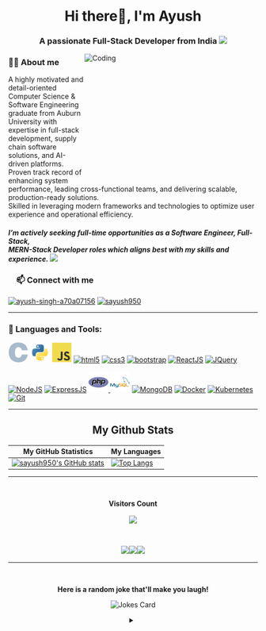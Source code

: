 <h1 align="center">Hi there👋, I'm Ayush</h1>
<h3 align="center">A passionate Full-Stack Developer from India <img src="https://hatscripts.github.io/circle-flags/flags/in.svg" width="25"></h3>
<img align="right" alt="Coding" width="350" height="250" src="https://cdn.dribbble.com/users/1803678/screenshots/3652824/00-imp--04animation_1.gif">

<h3><a id="user-content-about-me" class="anchor" aria-hidden="true" href="#about-me"></a>🙋‍♂️ About me</h3>

A highly motivated and detail-oriented Computer Science & Software Engineering graduate from Auburn University with expertise in full-stack development, supply chain software solutions, and AI-driven platforms. Proven track record of enhancing system performance, leading cross-functional teams, and delivering scalable, production-ready solutions. <br>
Skilled in leveraging modern frameworks and technologies to optimize user experience and operational efficiency.

<h5>I’m actively seeking full-time opportunities as a Software Engineer, Full-Stack,<br>
MERN-Stack Developer roles which aligns best with my skills and experience. <img src="https://github.com/rajput2107/rajput2107/blob/master/Assets/Handshake.gif" width="40px"></h5>

<!-- START NEW SECTION -->
<!-- CONNECT WITH ME LINKS -->
<h3><a id="user-content-about-me" class="anchor" aria-hidden="true" href="#about-me"><svg class="octicon octicon-link" viewBox="0 0 16 16" version="1.1" width="16" height="16" aria-hidden="true"></a>📫 Connect with me</h3>
<p align="left">
<a href="https://linkedin.com/in/ayush-singh-a70a07156" target="blank"><img align="center" src="https://raw.githubusercontent.com/rahuldkjain/github-profile-readme-generator/master/src/images/icons/Social/linked-in-alt.svg" alt="ayush-singh-a70a07156" height="30" width="40" /></a>
<a href="https://www.hackerrank.com/sayush950" target="blank"><img align="center" src="https://raw.githubusercontent.com/rahuldkjain/github-profile-readme-generator/master/src/images/icons/Social/hackerrank.svg" alt="sayush950" height="35" width="40" /></a>
</p>

<hr>
<!-- START NEW SECTION -->
<!--  Languages and Tools:  -->
<h3 align="left">🚀 Languages and Tools:</h3>
<p align="left">
<a href="https://www.w3schools.com/c/index.php" target="_blank"> <img src="https://raw.githubusercontent.com/devicons/devicon/master/icons/c/c-original.svg" alt="c" width="40" height="40"/></a>
<a href="https://www.python.org" target="_blank"> <img src="https://raw.githubusercontent.com/devicons/devicon/master/icons/python/python-original.svg" alt="python" width="40" height="40"/></a>
<a href="https://developer.mozilla.org/en-US/docs/Web/JavaScript" target="_blank"> <img src="https://raw.githubusercontent.com/devicons/devicon/master/icons/javascript/javascript-original.svg" alt="javascript" width="40" height="40"/></a>
<a href="https://html.com/html5/" target="_blank"> <img src="https://cdn-icons-png.flaticon.com/512/1532/1532556.png" alt="html5" width="40" height="40"/></a>
<a href="https://www.w3schools.com/css/" target="_blank"> <img src="https://github.com/user-attachments/assets/6a2f9fcb-2e23-4004-9424-f1d2922b8389" alt="css3" width="40" height="40"/></a>
<a href="https://getbootstrap.com" target="_blank"> <img src="https://cdn.jsdelivr.net/gh/devicons/devicon@latest/icons/bootstrap/bootstrap-original.svg" alt="bootstrap" width="40" height="40"/></a>
<a href="https://react.dev/" target="_blank"> <img src="https://upload.wikimedia.org/wikipedia/commons/thumb/a/a7/React-icon.svg/2300px-React-icon.svg.png" alt="ReactJS" width="40" height="40"/></a>
<a href="https://jquery.com/" target="_blank"> <img src="https://logodix.com/logo/941120.png" alt="JQuery" width="40" height="40"/></a> <br><br>
<a href="https://nodejs.org/en" target="_blank"> <img src="https://img.icons8.com/?size=100&id=54087&format=png&color=000000" alt="NodeJS" width="40" height="40"/></a>
<a href="https://expressjs.com/" target="_blank"> <img src="https://cdn3.emoji.gg/emojis/2057-javascript-logo.png" alt="ExpressJS" width="40" height="40"/></a>
<a href="https://www.php.net" target="_blank"> <img src="https://raw.githubusercontent.com/devicons/devicon/master/icons/php/php-original.svg" alt="PHP" width="40" height="40"/> </a>  
<a href="https://www.mysql.com/" target="_blank"> <img src="https://raw.githubusercontent.com/devicons/devicon/master/icons/mysql/mysql-original-wordmark.svg" alt="MySQL" width="40" height="40"/></a>
<a href="https://www.mongodb.com/?msockid=0b84869bdbdb677b0c4593d3da6b6664" target="_blank"> <img src="https://www.svgrepo.com/download/439231/mongodb.svg" alt="MongoDB" width="40" height="40"/></a>
<a href="https://www.docker.com/" target="_blank"> <img src="https://icongr.am/devicon/docker-original-wordmark.svg?size=128&color=currentColor" alt="Docker" width="40" height="40"/></a>
<a href="https://kubernetes.io/" target="_blank"> <img src="https://cdn2.iconfinder.com/data/icons/mixd/512/16_kubernetes-512.png" alt="Kubernetes" width="40" height="40"/></a>
<a href="https://git-scm.com/downloads" target="_blank"> <img src="https://github.com/user-attachments/assets/62f9f1ed-892d-4771-9cd3-326acd708a8e" alt="Git" width="40" height="40"/></a>



  
<hr>

<!-- START NEW SECTION 
<p align="center">
  <img width="100" src="https://user-images.githubusercontent.com/6661165/91657958-61b4fd00-eb00-11ea-9def-dc7ef5367e34.png" />  
  <h2 align="center">My Github Profile Trophy</h2>
</p>

[![trophy](https://github-profile-trophy.vercel.app/?username=sayush950&theme=radical&margin-w=40&margin-h=40)](https://github.com/sayush950)

<hr>-->

<!-- START NEW SECTION -->
<p align="center">
 <h2 align="center">My Github Stats</h2>
<div align="center">

| My GitHub Statistics | My Languages |
|----------------------|--------------|
| [![sayush950's GitHub stats](https://github-readme-stats.vercel.app/api?username=sayush950&show_icons=true&theme=dark&hide_title=true)](https://github.com/sayush950) | [![Top Langs](https://github-readme-stats.vercel.app/api/top-langs/?username=sayush950&show_icons=true&theme=dark&layout=compact&hide_title=true)](https://github.com/sayush950) |

</div>

<hr>

<!-- START NEW SECTION -->
<div align="center">
<br><p align="centre"><b>Visitors Count</b></p>  
<p align="center"><img align="center" src="https://profile-counter.glitch.me/{sayush950}/count.svg" /></p> 
<br></div>


<p align="center">
<img align="" height='120px' src="https://github.com/aryashah2k/aryashah2k/blob/main/assets/Geometric%20White.gif" /><img align="" height='120px' src="https://raw.githubusercontent.com/rodrigograca31/rodrigograca31/master/matrix.svg" /><img align="" height='120px' src="https://github.com/aryashah2k/aryashah2k/blob/main/assets/Geometric%20White.gif" />
</p>
<hr>
<!-- START NEW SECTION -->
<div align="center">
 <br>
 <p align="centre"><b> Here is a random joke that'll make you laugh!</b></p>
 
![Jokes Card](https://readme-jokes.vercel.app/api)
 
<details><summary align="center"> </samp></summary><p align ="centre"> Refresh page to load New joke</p></details>
<br>
</p>
